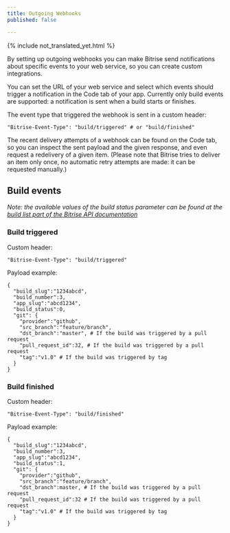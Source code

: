 ```yaml
---
title: Outgoing Webhooks
published: false

---
```

{% include not_translated_yet.html %}

By setting up outgoing webhooks you can make Bitrise send notifications about specific events to your web service, so you can create custom integrations.

You can set the URL of your web service and select which events should trigger a notification in the Code tab of your app. Currently only build events are supported: a notification is sent when a build starts or finishes.

The event type that triggered the webhook is sent in a custom header:

```
"Bitrise-Event-Type": "build/triggered" # or "build/finished"
```

The recent delivery attempts of a webhook can be found on the Code tab, so you can inspect the sent payload and the given response, and even request a redelivery of a given item. (Please note that Bitrise tries to deliver an item only once, no automatic retry attempts are made: it can be requested manually.)

## Build events

_Note: the available values of the build status parameter can be found at the [build list part of the Bitrise API documentation](/api/v0.1/#get-appsapp-slugbuilds)_

### Build triggered

Custom header:

```
"Bitrise-Event-Type": "build/triggered"
```

Payload example:

```
{
  "build_slug":"1234abcd",
  "build_number":3,
  "app_slug":"abcd1234",
  "build_status":0,
  "git": {
    "provider":"github",
    "src_branch":"feature/branch",
    "dst_branch":"master", # If the build was triggered by a pull request
    "pull_request_id":32, # If the build was triggered by a pull request
    "tag":"v1.0" # If the build was triggered by tag
  }
}
```

### Build finished

Custom header:

```
"Bitrise-Event-Type": "build/finished"
```

Payload example:

```
{
  "build_slug":"1234abcd",
  "build_number":3,
  "app_slug":"abcd1234",
  "build_status":1,
  "git": {
    "provider":"github",
    "src_branch":"feature/branch",
    "dst_branch":master, # If the build was triggered by a pull request
    "pull_request_id":32 # If the build was triggered by a pull request
    "tag":"v1.0" # If the build was triggered by tag
  }
}
```